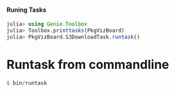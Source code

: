 #### Runing Tasks

```julia
julia> using Genie.Toolbox
julia> Toolbox.printtasks(PkgVizBoard)
julia> PkgVizBoard.S3DownloadTask.runtask()
```

# Runtask from commandline

```julia
$ bin/runtask 
```